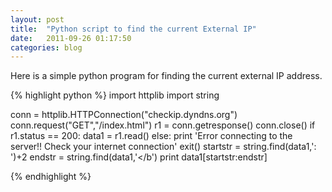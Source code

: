 ```yaml
---
layout: post
title:  "Python script to find the current External IP"
date:   2011-09-26 01:17:50
categories: blog
---
```


Here is a simple python program for finding the current external IP address.

{% highlight python %}
import httplib 
import string

conn = httplib.HTTPConnection("checkip.dyndns.org") 
conn.request("GET","/index.html")
r1 = conn.getresponse() 
conn.close() 
if r1.status == 200:
   data1 = r1.read() 
else:
   print 'Error connecting to the server!! Check your internet connection'
   exit() 
startstr = string.find(data1,': ')+2 
endstr = string.find(data1,'</b') 
print data1[startstr:endstr]

{% endhighlight %}

